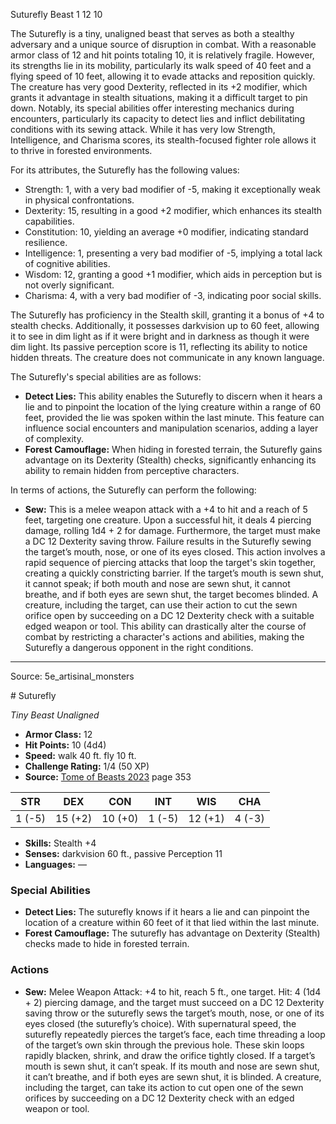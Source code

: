 <MonsterName/>Suturefly</MonsterName>
<CreatureType/>Beast</CreatureType>
<CR/>1</CR>
<AC/>12</AC>
<HP/>10</HP>
<summary>The Suturefly is a tiny, unaligned beast that serves as both a stealthy adversary and a unique source of disruption in combat. With a reasonable armor class of 12 and hit points totaling 10, it is relatively fragile. However, its strengths lie in its mobility, particularly its walk speed of 40 feet and a flying speed of 10 feet, allowing it to evade attacks and reposition quickly. The creature has very good Dexterity, reflected in its +2 modifier, which grants it advantage in stealth situations, making it a difficult target to pin down. Notably, its special abilities offer interesting mechanics during encounters, particularly its capacity to detect lies and inflict debilitating conditions with its sewing attack. While it has very low Strength, Intelligence, and Charisma scores, its stealth-focused fighter role allows it to thrive in forested environments.</summary>

<detail>

For its attributes, the Suturefly has the following values:
- Strength: 1, with a very bad modifier of -5, making it exceptionally weak in physical confrontations.
- Dexterity: 15, resulting in a good +2 modifier, which enhances its stealth capabilities.
- Constitution: 10, yielding an average +0 modifier, indicating standard resilience.
- Intelligence: 1, presenting a very bad modifier of -5, implying a total lack of cognitive abilities.
- Wisdom: 12, granting a good +1 modifier, which aids in perception but is not overly significant.
- Charisma: 4, with a very bad modifier of -3, indicating poor social skills.

The Suturefly has proficiency in the Stealth skill, granting it a bonus of +4 to stealth checks. Additionally, it possesses darkvision up to 60 feet, allowing it to see in dim light as if it were bright and in darkness as though it were dim light. Its passive perception score is 11, reflecting its ability to notice hidden threats. The creature does not communicate in any known language.

The Suturefly's special abilities are as follows:
- **Detect Lies:** This ability enables the Suturefly to discern when it hears a lie and to pinpoint the location of the lying creature within a range of 60 feet, provided the lie was spoken within the last minute. This feature can influence social encounters and manipulation scenarios, adding a layer of complexity.
- **Forest Camouflage:** When hiding in forested terrain, the Suturefly gains advantage on its Dexterity (Stealth) checks, significantly enhancing its ability to remain hidden from perceptive characters.

In terms of actions, the Suturefly can perform the following:
- **Sew:** This is a melee weapon attack with a +4 to hit and a reach of 5 feet, targeting one creature. Upon a successful hit, it deals 4 piercing damage, rolling 1d4 + 2 for damage. Furthermore, the target must make a DC 12 Dexterity saving throw. Failure results in the Suturefly sewing the target’s mouth, nose, or one of its eyes closed. This action involves a rapid sequence of piercing attacks that loop the target's skin together, creating a quickly constricting barrier. If the target’s mouth is sewn shut, it cannot speak; if both mouth and nose are sewn shut, it cannot breathe, and if both eyes are sewn shut, the target becomes blinded. A creature, including the target, can use their action to cut the sewn orifice open by succeeding on a DC 12 Dexterity check with a suitable edged weapon or tool. This ability can drastically alter the course of combat by restricting a character's actions and abilities, making the Suturefly a dangerous opponent in the right conditions.</detail>



---

Source: 5e_artisinal_monsters

<statblock>
# Suturefly

*Tiny* *Beast* *Unaligned*

- **Armor Class:** 12
- **Hit Points:** 10 (4d4)
- **Speed:** walk 40 ft. fly 10 ft.
- **Challenge Rating:** 1/4 (50 XP)
- **Source:** [Tome of Beasts 2023](https://koboldpress.com/kpstore/product/tome-of-beasts-1-2023-edition/) page 353

| STR | DEX | CON | INT | WIS | CHA |
| --- | --- | --- | --- | --- | --- |
| 1 (-5) | 15 (+2) | 10 (+0) | 1 (-5) | 12 (+1) | 4 (-3) |

- **Skills:** Stealth +4
- **Senses:** darkvision 60 ft., passive Perception 11
- **Languages:** —

### Special Abilities

- **Detect Lies:** The suturefly knows if it hears a lie and can pinpoint the location of a creature within 60 feet of it that lied within the last minute.
- **Forest Camouflage:** The suturefly has advantage on Dexterity (Stealth) checks made to hide in forested terrain.

### Actions

- **Sew:** Melee Weapon Attack: +4 to hit, reach 5 ft., one target. Hit: 4 (1d4 + 2) piercing damage, and the target must succeed on a DC 12 Dexterity saving throw or the suturefly sews the target’s mouth, nose, or one of its eyes closed (the suturefly’s choice). With supernatural speed, the suturefly repeatedly pierces the target’s face, each time threading a loop of the target’s own skin through the previous hole. These skin loops rapidly blacken, shrink, and draw the orifice tightly closed. If a target’s mouth is sewn shut, it can’t speak. If its mouth and nose are sewn shut, it can’t breathe, and if both eyes are sewn shut, it is blinded. A creature, including the target, can take its action to cut open one of the sewn orifices by succeeding on a DC 12 Dexterity check with an edged weapon or tool.
</statblock>


